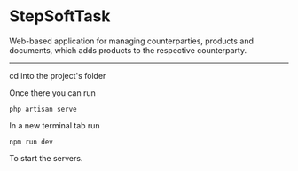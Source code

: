 # StepSoftTask
Web-based application for managing counterparties, products and documents, which adds products to the respective counterparty.

---

cd into the project's folder 

Once there you can run 

`php artisan serve`

In a new terminal tab run 

`npm run dev`


To start the servers. 


